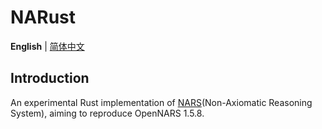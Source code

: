 # NARust

**English** | [简体中文](README.md)

## Introduction

An experimental Rust implementation of [NARS](http://www.opennars.org/)(Non-Axiomatic Reasoning System), aiming to reproduce OpenNARS 1.5.8.
